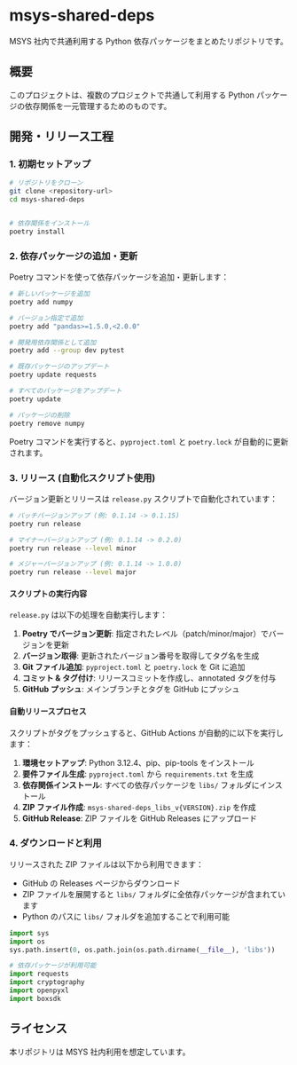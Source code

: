 # msys-shared-deps

MSYS 社内で共通利用する Python 依存パッケージをまとめたリポジトリです。

## 概要

このプロジェクトは、複数のプロジェクトで共通して利用する Python パッケージの依存関係を一元管理するためのものです。

## 開発・リリース工程

### 1. 初期セットアップ

```sh
# リポジトリをクローン
git clone <repository-url>
cd msys-shared-deps


# 依存関係をインストール
poetry install
```

### 2. 依存パッケージの追加・更新

Poetry コマンドを使って依存パッケージを追加・更新します：

```sh
# 新しいパッケージを追加
poetry add numpy

# バージョン指定で追加
poetry add "pandas>=1.5.0,<2.0.0"

# 開発用依存関係として追加
poetry add --group dev pytest

# 既存パッケージのアップデート
poetry update requests

# すべてのパッケージをアップデート
poetry update

# パッケージの削除
poetry remove numpy
```

Poetry コマンドを実行すると、`pyproject.toml` と `poetry.lock` が自動的に更新されます。

### 3. リリース (自動化スクリプト使用)

バージョン更新とリリースは `release.py` スクリプトで自動化されています：

```sh
# パッチバージョンアップ (例: 0.1.14 -> 0.1.15)
poetry run release

# マイナーバージョンアップ (例: 0.1.14 -> 0.2.0)
poetry run release --level minor

# メジャーバージョンアップ (例: 0.1.14 -> 1.0.0)
poetry run release --level major
```

#### スクリプトの実行内容

`release.py` は以下の処理を自動実行します：

1. **Poetry でバージョン更新**: 指定されたレベル（patch/minor/major）でバージョンを更新
2. **バージョン取得**: 更新されたバージョン番号を取得してタグ名を生成
3. **Git ファイル追加**: `pyproject.toml` と `poetry.lock` を Git に追加
4. **コミット & タグ付け**: リリースコミットを作成し、annotated タグを付与
5. **GitHub プッシュ**: メインブランチとタグを GitHub にプッシュ

#### 自動リリースプロセス

スクリプトがタグをプッシュすると、GitHub Actions が自動的に以下を実行します：

1. **環境セットアップ**: Python 3.12.4、pip、pip-tools をインストール
2. **要件ファイル生成**: `pyproject.toml` から `requirements.txt` を生成
3. **依存関係インストール**: すべての依存パッケージを `libs/` フォルダにインストール
4. **ZIP ファイル作成**: `msys-shared-deps_libs_v{VERSION}.zip` を作成
5. **GitHub Release**: ZIP ファイルを GitHub Releases にアップロード

### 4. ダウンロードと利用

リリースされた ZIP ファイルは以下から利用できます：

- GitHub の Releases ページからダウンロード
- ZIP ファイルを展開すると `libs/` フォルダに全依存パッケージが含まれています
- Python のパスに `libs/` フォルダを追加することで利用可能

```python
import sys
import os
sys.path.insert(0, os.path.join(os.path.dirname(__file__), 'libs'))

# 依存パッケージが利用可能
import requests
import cryptography
import openpyxl
import boxsdk
```

## ライセンス

本リポジトリは MSYS 社内利用を想定しています。
